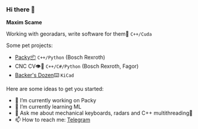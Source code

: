 ### Hi there 👋

**Maxim Scame**

Working with georadars, write software for them📡 `C++/Cuda`<br>

Some pet projects: 
- [Packy📦](https://github.com/MaxScame/Packy) `C++/Python` (Bosch Rexroth)
- CNC CV👁️🦾 `C++/C#/Python` (Bosch Rexroth, Fagor)
- [Backer's Dozen](https://github.com/MaxScame/Bakers-dozen)⌨️ `KiCad`

Here are some ideas to get you started:

- 🔭 I’m currently working on Packy
- 🌱 I’m currently learning ML
- 💬 Ask me about mechanical keyboards, radars and C++ multithreading🌚
- 📫 How to reach me: [Telegram](https://t.me/outside_space)
